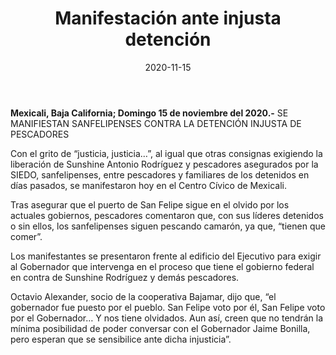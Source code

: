 ﻿---
layout: blog
title:  "Manifestación ante injusta detención"
date:   2020-11-15  
categories: mexicali
permalink: /:categories/:title:output_ext
image: /img/cnr/manifestacion-ante-injusta-detencion-2.jpg
autor: 
---


**Mexicali, Baja California;  Domingo 15 de noviembre del 2020.-** SE MANIFIESTAN SANFELIPENSES CONTRA LA DETENCIÓN INJUSTA DE PESCADORES


Con el grito de “justicia, justicia…”, al igual que otras consignas exigiendo la liberación de Sunshine Antonio Rodríguez y pescadores asegurados por la SIEDO, sanfelipenses, entre pescadores y familiares de los detenidos en días pasados, se manifestaron hoy en el Centro Cívico de Mexicali.


Tras asegurar que el puerto de San Felipe sigue en el olvido por los actuales gobiernos, pescadores comentaron que, con sus líderes detenidos o sin ellos, los sanfelipenses siguen pescando camarón, ya que, “tienen que comer”.


Los manifestantes se presentaron frente al edificio del Ejecutivo para exigir al Gobernador que intervenga en el proceso que tiene el gobierno federal en contra de Sunshine Rodríguez y demás pescadores.


Octavio Alexander, socio de la cooperativa Bajamar, dijo que, “el gobernador fue puesto por el pueblo. San Felipe voto por él, San Felipe voto por el Gobernador… Y nos tiene olvidados. Aun así, creen que no tendrán la mínima posibilidad de poder conversar con el Gobernador Jaime Bonilla, pero esperan que se sensibilice ante dicha injusticia”.